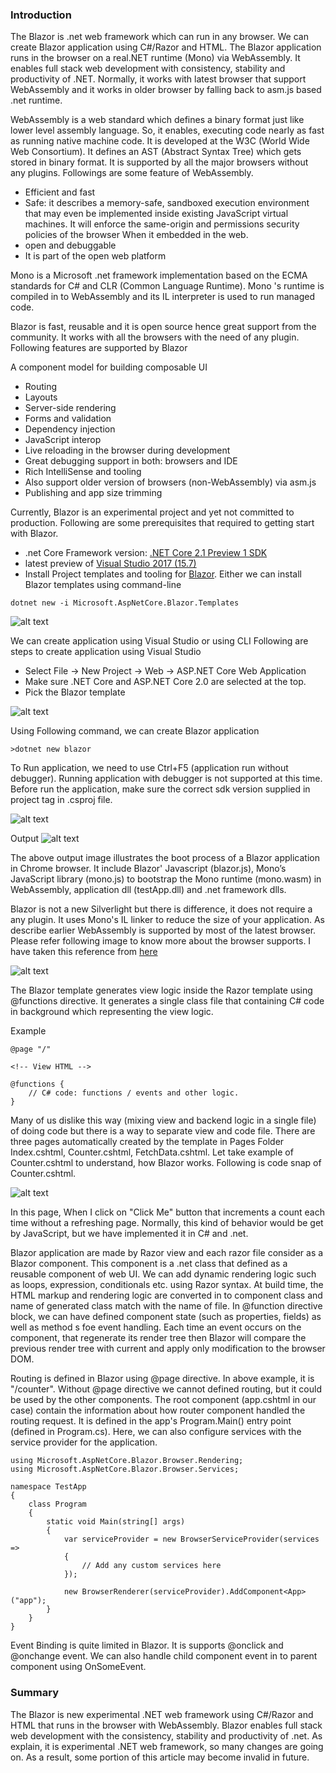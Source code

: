 ### Introduction
The Blazor is .net web framework which can run in any browser. We can create Blazor application using C#/Razor and HTML. The Blazor application runs in the browser on a real.NET runtime (Mono) via WebAssembly. It enables full stack web development with consistency, stability and  productivity of .NET. Normally, it works with latest browser that support WebAssembly and it works in older browser by falling back to asm.js based .net runtime.

WebAssembly is a web standard which defines a binary format just like lower level assembly language. So, it enables, executing code nearly as fast as running native machine code. It is developed at the W3C (World Wide Web Consortium). It defines an AST (Abstract Syntax Tree) which gets stored in binary format. It is supported by all the major browsers without any plugins. Followings are some feature of WebAssembly.
* Efficient and fast
* Safe: it describes a memory-safe, sandboxed execution environment that may even be implemented inside existing JavaScript virtual machines. It will enforce the same-origin and permissions security policies of the browser When it embedded in the web.
* open and debuggable
* It is part of the open web platform

Mono is a Microsoft .net framework implementation based on the ECMA standards for C# and CLR (Common Language Runtime). Mono 's runtime is compiled in to WebAssembly and its IL interpreter is used to run managed code. 

Blazor is fast, reusable and it is open source hence great support from the community. It works with all the browsers with the need of any plugin.  Following features are supported by Blazor 

A component model for building composable UI
* Routing
* Layouts
* Server-side rendering
* Forms and validation
* Dependency injection
* JavaScript interop
* Live reloading in the browser during development
* Great debugging support in both: browsers and IDE
* Rich IntelliSense and tooling
* Also support older version of browsers (non-WebAssembly) via asm.js
* Publishing and app size trimming

Currently, Blazor is an experimental project and yet not committed to production. Following are some prerequisites that required to getting start with Blazor.
* .net Core Framework version: [.NET Core 2.1 Preview 1 SDK](https://www.microsoft.com/net/download/dotnet-core/sdk-2.1.300-preview2)
* latest preview of [Visual Studio 2017 (15.7)](https://www.visualstudio.com/vs/preview)
* Install Project templates and tooling for [Blazor](https://marketplace.visualstudio.com/items?itemName=aspnet.blazor). Either we can install Blazor templates using command-line

```
dotnet new -i Microsoft.AspNetCore.Blazor.Templates
```
![alt text](img/1.png "")

We can create application using Visual Studio or using CLI
Following are steps to create application using Visual Studio
* Select File -> New Project -> Web -> ASP.NET Core Web Application
* Make sure .NET Core and ASP.NET Core 2.0 are selected at the top.
* Pick the Blazor template

![alt text](img/2.png "")

Using Following command, we can create Blazor application
```
>dotnet new blazor
```
To Run application, we need to use Ctrl+F5 (application run without debugger). Running application with debugger is not supported at this time.
Before run the application, make sure the correct sdk version supplied in project tag in .csproj file.

![alt text](img/3.png "")

Output
![alt text](img/4.png "")

The above output image illustrates the boot process of a Blazor application in Chrome browser. It include Blazor' Javascript (blazor.js), Mono’s JavaScript library (mono.js) to bootstrap the Mono runtime (mono.wasm) in WebAssembly, application dll (testApp.dll) and .net framework dlls.

Blazor is not a new Silverlight but there is difference, it does not require a any plugin. It uses Mono's IL linker to reduce the size of your application. As describe earlier WebAssembly is supported by most of the latest browser. Please refer following image to know more about the browser supports. I have taken this reference from [here](https://developer.mozilla.org/en-US/docs/WebAssembly)

![alt text](img/5.png "")

The Blazor template generates view logic inside the Razor template using @functions directive. It generates a single class file that containing C# code in background which representing the view logic. 

Example
```
@page "/"

<!-- View HTML -->

@functions {
    // C# code: functions / events and other logic.
}

```
Many of us dislike this way (mixing view and backend logic in a single file) of doing code but there is a way to separate view and code file. There are three pages automatically created by the template in Pages Folder Index.cshtml, Counter.cshtml, FetchData.cshtml. Let take example of Counter.cshtml to understand, how Blazor works. Following is code snap of Counter.cshtml.

![alt text](img/6.png "")

In this page, When I click on "Click Me" button that increments a count each time without a refreshing page. Normally, this kind of behavior would be get by JavaScript, but we have implemented it in C# and .net.

Blazor application are made by Razor view and each razor file consider as a Blazor component. This component is a .net class that defined as a reusable component of web UI. We can add dynamic rendering logic such as loops, expression, conditionals etc. using Razor syntax. At build time, the HTML markup and rendering logic are converted in to component class and name of generated class match with the name of file. In @function directive block, we can have defined component state (such as properties, fields) as well as method s foe event handling. Each time an event occurs on the component, that regenerate its render tree then Blazor will compare the previous render tree with current and apply only modification to the browser DOM.

Routing is defined in Blazor using @page directive. In above example, it is "/counter". Without @page directive we cannot defined routing, but it could be used by the other components. The root component (app.cshtml in our case) contain the information about how router component handled the routing request. It is defined in the app's Program.Main() entry point (defined in Program.cs). Here, we can also configure services with the service provider for the application. 
```
using Microsoft.AspNetCore.Blazor.Browser.Rendering;
using Microsoft.AspNetCore.Blazor.Browser.Services;

namespace TestApp
{
    class Program
    {
        static void Main(string[] args)
        {
            var serviceProvider = new BrowserServiceProvider(services =>
            {
                // Add any custom services here
            });

            new BrowserRenderer(serviceProvider).AddComponent<App>("app");
        }
    }
}
```
Event Binding is quite limited in Blazor. It is supports @onclick and @onchange event. We can also handle child component event in to parent component using OnSomeEvent. 

### Summary
The Blazor is new experimental .NET web framework using C#/Razor and HTML that runs in the browser with WebAssembly. Blazor enables full stack web development with the consistency, stability and productivity of .net. As explain, it is experimental .NET web framework, so many changes are going on. As a result, some portion of this article may become invalid in future.




